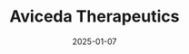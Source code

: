 ---  
layout: startup_page  
title: "Aviceda Therapeutics"  
id: "avicedarx.com"  
permalink: "/avicedatherapeuticsavicedarx.com01072025/"  
website: "https://www.avicedarx.com/"  
funding_round: "Series C"  
funding_amount: "$207.5M"  
investors: "Omega Funds, TCGX, Enavate Sciences, Jeito Capital, Longitude Capital, Blue Owl Healthcare Opportunities, OrbiMed, Logos Capital, Marshall Wace, Catalio Capital Management, funds managed by abrdn Inc., Digitalis Ventures"  
about: "Aviceda Therapeutics is a clinical-stage biotech company developing next-generation immunomodulators using a proprietary HALOS™ nanotechnology platform to treat chronic inflammation. Their lead product, AVD-104, targets geographic atrophy, a vision-threatening condition, through a dual mechanism of action. The company aims to provide improved treatment options with enhanced efficacy and safety."  
markets: "Biotechnology, Ophthalmology, Healthcare"  
hq: "Cambridge, Massachusetts, United States"  
founded_year: "2018"  
linkedin: "https://www.linkedin.com/company/aviceda-therapeutics/"  
twitter: "https://twitter.com/avicedarx"  
instagram: ""  
facebook: ""  
crunchbase: "https://www.crunchbase.com/organization/aviceda-therapeutics"  
pitchbook: "https://pitchbook.com/profiles/company/437869-54"  

date_display: "07-Jan-2025"  
date: "2025-01-07"

# SEO Optimization  
meta_title: "Aviceda Therapeutics - Series C Funding ($207.5M)"  
meta_description: "Aviceda Therapeutics, Aviceda Therapeutics is a clinical-stage biotech company developing next-generation immunomodulators using a proprietary HALOS™ nanotechnology platfor..."  
meta_keywords: "Aviceda Therapeutics, Biotechnology, Ophthalmology, Healthcare, Series C funding"  
canonical_url: "https://startup.projectstartups.com/avicedatherapeuticsavicedarx.com01072025/"  
---